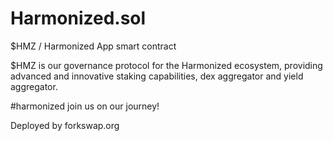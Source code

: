 # Harmonized.sol
$HMZ / Harmonized App smart contract

$HMZ is our governance protocol for the Harmonized ecosystem, providing advanced and innovative staking capabilities, dex aggregator and yield aggregator. 

#harmonized join us on our journey!

Deployed by forkswap.org
